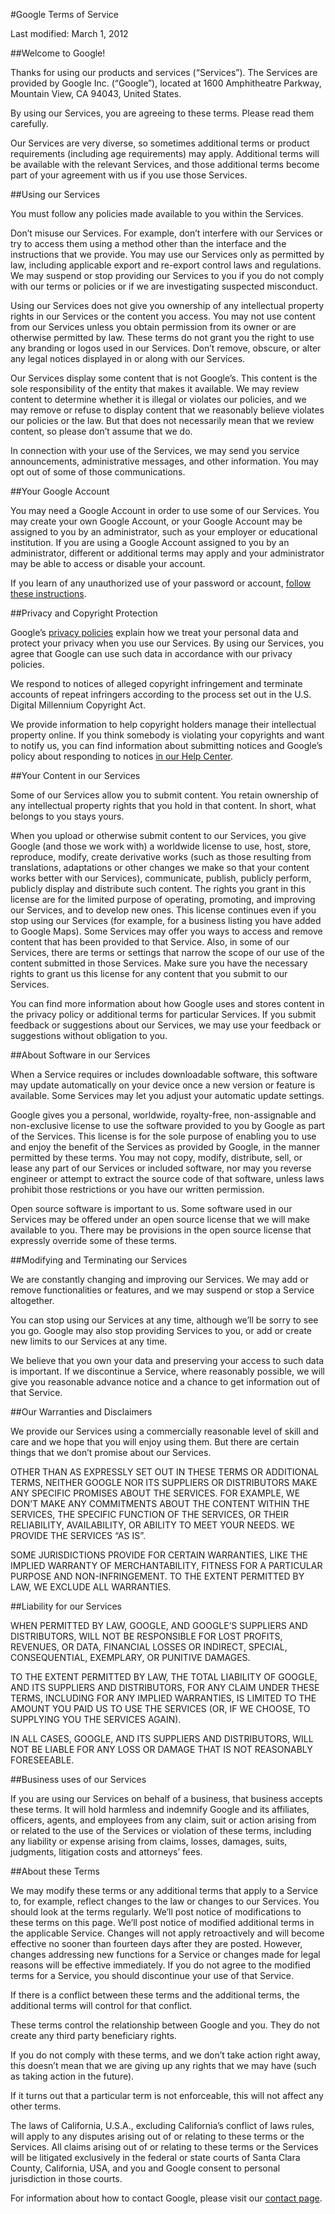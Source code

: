 

#Google Terms of Service



Last modified: March 1, 2012


##Welcome to Google!



Thanks for using our products and services (“Services”). The Services are provided by Google Inc. (“Google”), located at 1600 Amphitheatre Parkway, Mountain View, CA 94043, United States.



By using our Services, you are agreeing to these terms. Please read them carefully.



Our Services are very diverse, so sometimes additional terms or product requirements (including age requirements) may apply. Additional terms will be available with the relevant Services, and those additional terms become part of your agreement with us if you use those Services.


##Using our Services



You must follow any policies made available to you within the Services.



Don’t misuse our Services. For example, don’t interfere with our Services or try to access them using a method other than the interface and the instructions that we provide. You may use our Services only as permitted by law, including applicable export and re-export control laws and regulations. We may suspend or stop providing our Services to you if you do not comply with our terms or policies or if we are investigating suspected misconduct.



Using our Services does not give you ownership of any intellectual property rights in our Services or the content you access. You may not use content from our Services unless you obtain permission from its owner or are otherwise permitted by law. These terms do not grant you the right to use any branding or logos used in our Services. Don’t remove, obscure, or alter any legal notices displayed in or along with our Services.



Our Services display some content that is not Google’s. This content is the sole responsibility of the entity that makes it available. We may review content to determine whether it is illegal or violates our policies, and we may remove or refuse to display content that we reasonably believe violates our policies or the law. But that does not necessarily mean that we review content, so please don’t assume that we do.



In connection with your use of the Services, we may send you service announcements, administrative messages, and other information. You may opt out of some of those communications.


##Your Google Account



You may need a Google Account in order to use some of our Services. You may create your own Google Account, or your Google Account may be assigned to you by an administrator, such as your employer or educational institution. If you are using a Google Account assigned to you by an administrator, different or additional terms may apply and your administrator may be able to access or disable your account.



If you learn of any unauthorized use of your password or account, [follow these instructions](http://support.google.com/accounts/bin/answer.py?hl=en&answer=58585).


##Privacy and Copyright Protection



Google’s [privacy policies](https://www.google.com/intl/en/policies/privacy/) explain how we treat your personal data and protect your privacy when you use our Services. By using our Services, you agree that Google can use such data in accordance with our privacy policies.



We respond to notices of alleged copyright infringement and terminate accounts of repeat infringers according to the process set out in the U.S. Digital Millennium Copyright Act.



We provide information to help copyright holders manage their intellectual property online. If you think somebody is violating your copyrights and want to notify us, you can find information about submitting notices and Google’s policy about responding to notices [in our Help Center](http://support.google.com/bin/static.py?hl=en&ts=1114905&page=ts.cs).


##Your Content in our Services



Some of our Services allow you to submit content. You retain ownership of any intellectual property rights that you hold in that content. In short, what belongs to you stays yours.



When you upload or otherwise submit content to our Services, you give Google (and those we work with) a worldwide license to use, host, store, reproduce, modify, create derivative works (such as those resulting from translations, adaptations or other changes we make so that your content works better with our Services), communicate, publish, publicly perform, publicly display and distribute such content. The rights you grant in this license are for the limited purpose of operating, promoting, and improving our Services, and to develop new ones. This license continues even if you stop using our Services (for example, for a business listing you have added to Google Maps). Some Services may offer you ways to access and remove content that has been provided to that Service. Also, in some of our Services, there are terms or settings that narrow the scope of our use of the content submitted in those Services. Make sure you have the necessary rights to grant us this license for any content that you submit to our Services.



You can find more information about how Google uses and stores content in the privacy policy or additional terms for particular Services. If you submit feedback or suggestions about our Services, we may use your feedback or suggestions without obligation to you.


##About Software in our Services



When a Service requires or includes downloadable software, this software may update automatically on your device once a new version or feature is available. Some Services may let you adjust your automatic update settings.



Google gives you a personal, worldwide, royalty-free, non-assignable and non-exclusive license to use the software provided to you by Google as part of the Services. This license is for the sole purpose of enabling you to use and enjoy the benefit of the Services as provided by Google, in the manner permitted by these terms. You may not copy, modify, distribute, sell, or lease any part of our Services or included software, nor may you reverse engineer or attempt to extract the source code of that software, unless laws prohibit those restrictions or you have our written permission.



Open source software is important to us. Some software used in our Services may be offered under an open source license that we will make available to you. There may be provisions in the open source license that expressly override some of these terms.


##Modifying and Terminating our Services



We are constantly changing and improving our Services. We may add or remove functionalities or features, and we may suspend or stop a Service altogether.



You can stop using our Services at any time, although we’ll be sorry to see you go. Google may also stop providing Services to you, or add or create new limits to our Services at any time.



We believe that you own your data and preserving your access to such data is important. If we discontinue a Service, where reasonably possible, we will give you reasonable advance notice and a chance to get information out of that Service.


##Our Warranties and Disclaimers



We provide our Services using a commercially reasonable level of skill and care and we hope that you will enjoy using them. But there are certain things that we don’t promise about our Services.



OTHER THAN AS EXPRESSLY SET OUT IN THESE TERMS OR ADDITIONAL TERMS, NEITHER GOOGLE NOR ITS SUPPLIERS OR DISTRIBUTORS MAKE ANY SPECIFIC PROMISES ABOUT THE SERVICES. FOR EXAMPLE, WE DON’T MAKE ANY COMMITMENTS ABOUT THE CONTENT WITHIN THE SERVICES, THE SPECIFIC FUNCTION OF THE SERVICES, OR THEIR RELIABILITY, AVAILABILITY, OR ABILITY TO MEET YOUR NEEDS. WE PROVIDE THE SERVICES “AS IS”.



SOME JURISDICTIONS PROVIDE FOR CERTAIN WARRANTIES, LIKE THE IMPLIED WARRANTY OF MERCHANTABILITY, FITNESS FOR A PARTICULAR PURPOSE AND NON-INFRINGEMENT. TO THE EXTENT PERMITTED BY LAW, WE EXCLUDE ALL WARRANTIES.


##Liability for our Services



WHEN PERMITTED BY LAW, GOOGLE, AND GOOGLE’S SUPPLIERS AND DISTRIBUTORS, WILL NOT BE RESPONSIBLE FOR LOST PROFITS, REVENUES, OR DATA, FINANCIAL LOSSES OR INDIRECT, SPECIAL, CONSEQUENTIAL, EXEMPLARY, OR PUNITIVE DAMAGES.



TO THE EXTENT PERMITTED BY LAW, THE TOTAL LIABILITY OF GOOGLE, AND ITS SUPPLIERS AND DISTRIBUTORS, FOR ANY CLAIM UNDER THESE TERMS, INCLUDING FOR ANY IMPLIED WARRANTIES, IS LIMITED TO THE AMOUNT YOU PAID US TO USE THE SERVICES (OR, IF WE CHOOSE, TO SUPPLYING YOU THE SERVICES AGAIN).



IN ALL CASES, GOOGLE, AND ITS SUPPLIERS AND DISTRIBUTORS, WILL NOT BE LIABLE FOR ANY LOSS OR DAMAGE THAT IS NOT REASONABLY FORESEEABLE.


##Business uses of our Services



If you are using our Services on behalf of a business, that business accepts these terms. It will hold harmless and indemnify Google and its affiliates, officers, agents, and employees from any claim, suit or action arising from or related to the use of the Services or violation of these terms, including any liability or expense arising from claims, losses, damages, suits, judgments, litigation costs and attorneys’ fees.


##About these Terms



We may modify these terms or any additional terms that apply to a Service to, for example, reflect changes to the law or changes to our Services. You should look at the terms regularly. We’ll post notice of modifications to these terms on this page. We’ll post notice of modified additional terms in the applicable Service. Changes will not apply retroactively and will become effective no sooner than fourteen days after they are posted. However, changes addressing new functions for a Service or changes made for legal reasons will be effective immediately. If you do not agree to the modified terms for a Service, you should discontinue your use of that Service.



If there is a conflict between these terms and the additional terms, the additional terms will control for that conflict.



These terms control the relationship between Google and you. They do not create any third party beneficiary rights.



If you do not comply with these terms, and we don’t take action right away, this doesn’t mean that we are giving up any rights that we may have (such as taking action in the future).



If it turns out that a particular term is not enforceable, this will not affect any other terms.



The laws of California, U.S.A., excluding California’s conflict of laws rules, will apply to any disputes arising out of or relating to these terms or the Services. All claims arising out of or relating to these terms or the Services will be litigated exclusively in the federal or state courts of Santa Clara County, California, USA, and you and Google consent to personal jurisdiction in those courts.



For information about how to contact Google, please visit our [contact page](https://www.google.com/intl/en/contact/).

